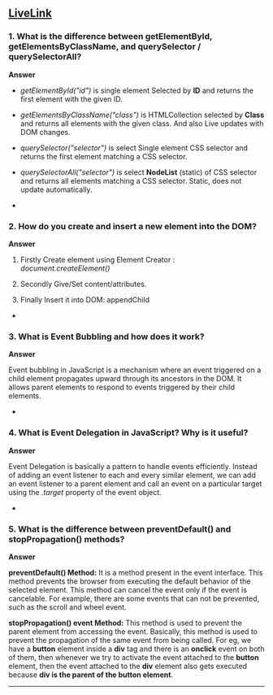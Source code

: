 ## [LiveLink](https://rakibislam22.github.io/emergency-Hotline/ "LiveLink")


### 1. What is the difference between getElementById, getElementsByClassName, and querySelector / querySelectorAll?

**Answer**

* *getElementById("id")* is single element Selected by **ID** and returns the first element with the given ID.

* *getElementsByClassName("class")* is HTMLCollection selected by **Class** and returns all elements with the given class. And also Live updates with DOM changes.

* *querySelector("selector")* is select Single element	CSS selector and returns the first element matching a CSS selector.

* *querySelectorAll("selector")* is select **NodeList** (static) of CSS selector and returns all elements matching a CSS selector. Static, does not update automatically.


-

### 2. How do you create and insert a new element into the DOM?

**Answer**

1. Firstly Create element using Element Creator : *document.createElement()*

2. Secondly Give/Set content/attributes.

3. Finally Insert it into DOM: appendChild


-

### 3. What is Event Bubbling and how does it work?

**Answer**

Event bubbling in JavaScript is a mechanism where an event triggered on a child element propagates upward through its ancestors in the DOM. It allows parent elements to respond to events triggered by their child elements.


-

### 4. What is Event Delegation in JavaScript? Why is it useful?

**Answer**

Event Delegation is basically a pattern to handle events efficiently. Instead of adding an event listener to each and every similar element, we can add an event listener to a parent element and call an event on a particular target using the *.target* property of the event object.


-

### 5. What is the difference between preventDefault() and stopPropagation() methods?

**Answer** 

**preventDefault() Method:** It is a method present in the event interface. This method prevents the browser from executing the default behavior of the selected element. This method can cancel the event only if the event is cancelable. For example, there are some events that can not be prevented, such as the scroll and wheel event.

**stopPropagation() event Method:** This method is used to prevent the parent element from accessing the event. Basically, this method is used to prevent the propagation of the same event from being called. For eg,  we have a **button** element inside a **div** tag and there is an **onclick** event on both of them, then whenever we try to activate the event attached to the **button** element, then the event attached to the **div** element also gets executed because **div is the parent of the button element**.


---